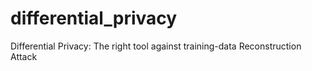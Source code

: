 # differential_privacy
Differential Privacy: The right tool against training-data Reconstruction Attack
